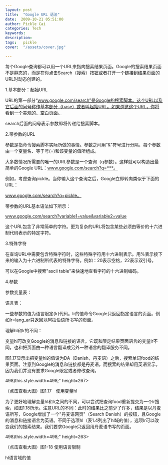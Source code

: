 ```yaml
---
layout: post  
title:  "Google URL 语法"
date:  2009-10-21 05:51:00
author: Pickle Cai  
categories: Tech  
keywords: 
description:   
tags:	pickle   
cover:  "/assets/cover.jpg"  

---
```


每个Google查询都可以用一个URL来指向搜索结果页面。Google的搜索结果页面不是静态的，而是在你点击Search（搜索）按钮或者打开一个链接到结果页面的URL时动态创建的。





1.基本部分：起始URL





URL的第一部分“www.google.com/search”是Google的搜索脚本。这个URL以及它后面的问号称作基本部分（base）或者叫起始URL。如果浏览这个URL，你将看到一个美观的、空白页面。



search后面的问号表示参数即将传递给搜索脚本。



2.带参数的URL





参数是指命令搜索脚本实际所做的事情。参数之间用"&"符号进行分隔，每个参数由一个变量名、等于号(=)和该变量的值所组成。



大多数情况所需要的唯一的URL参数是一个查询（q参数）。这样就可以构造出最简单的Google URL：www.google.com/search?q=***。



例如，考虑查询pickle。当你输入这个查询之后，Google立即转向类似于下面的URL：



www.google.com/search?q=pickle。



带参数的URL基本语法如下所示：



www.google.com/search?variable1=value&variable2=value



这个URL包含了非常简单的字符。更为复杂的URL将包含某些必须由等价的十六进制代码表示的特定字符。



3.特殊字符





在查询URL中需要包含特殊字符时，这些特殊字符用十六进制表示。用%表示接下来的输入为十六进制所代表的特殊字符。例如：20表示空格，22表示双引号。



可以在Google中搜索"ascii table"来快速地查看字符的十六进制编码。



4.参数





参数变量表：



 



语言表：



一些参数的值为语言限定(lr)代码。lr的值命令Google只返回指定语言的页面。例如lr=lang_ar只返回以阿拉伯语所书写的页面。



 





理解hl和lr的不同：



变量hl可改变Google的消息和链接的语言。它既和限定结果页面语言的变量lr不同，也和把页面由一种语言翻译成另外一种语言的翻译服务不同。



图1.17显示出把变量hl的值设为DA（Danish，丹麦语）之后，搜索单词food的结果页面。注意到Google的消息和链接都是丹麦语，而搜索的结果却用英语显示。因为我们并没有要求Google限定或者修改查询。











498)this.style.width=498;" height=267> 



（点击查看大图）图1.17　使用变量hl



为了更好地理解变量hl和lr之间的不同，可以尝试把查询food重新提交为一个lr搜索，如图1.18所示。注意URL的不同：此时的结果比之前少了许多，结果是以丹麦语所写，Google增加了一个"丹麦语网页"（Search Danish）的按钮，且Google的消息和链接语言为英语。不同于选项hl（表1.4列出了hl域的值），选项lr可以改变我们的搜索结果。我们要求Google只返回用丹麦语书写的页面。













498)this.style.width=498;" height=263> 



（点击查看大图）图1-18 使用语言限制



hl语言域的值



 

 

		    


